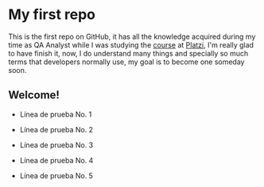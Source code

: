 # My first repo

This is the first repo on GitHub, it has all the knowledge acquired during my time as QA Analyst while I was studying the [course](https://platzi.com/cursos/git-github/ "course") at [Platzi](http://www.platzi.com "Platzi"), I'm really glad to have finish it, now, I do understand many things and specially so much terms that developers normally use, my goal is to become one someday soon. 

## Welcome!

* Línea de prueba No. 1
* Línea de prueba No. 2

* Línea de prueba No. 3
* Línea de prueba No. 4

* Línea de prueba No. 5
